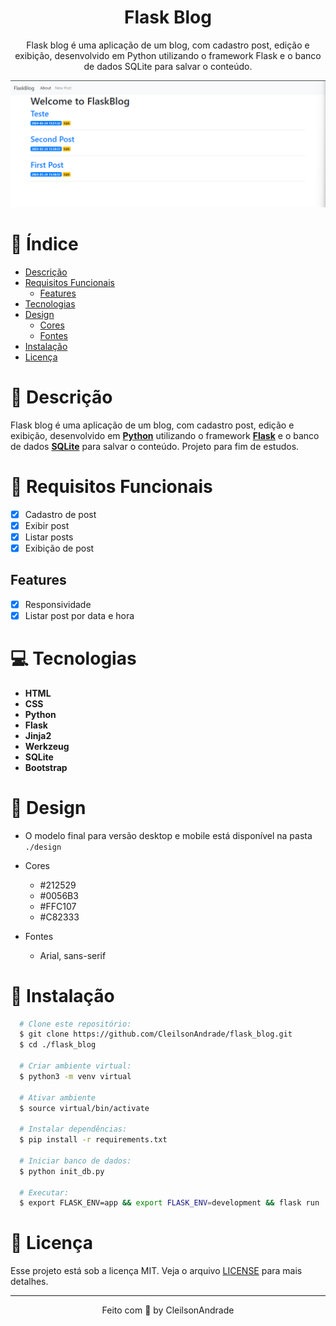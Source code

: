 <div align="center">
  <h1>Flask Blog</h1>
  <p>Flask blog é uma aplicação de um blog, com cadastro post, edição e exibição, desenvolvido em Python utilizando o framework Flask e o banco de dados SQLite para salvar o conteúdo.</p>
  <img src="./design/desktop.png" alt="Logo" width="800">
</div>

# 📒 Índice
* [Descrição](#descrição)
* [Requisitos Funcionais](#requisitos)
  * [Features](#features)
* [Tecnologias](#tecnologias)
* [Design](#design)
  * [Cores](#cores)
  * [Fontes](#fontes)
* [Instalação](#instalação)
* [Licença](#licença)

# 📃 <span id="descrição">Descrição</span>
Flask blog é uma aplicação de um blog, com cadastro post, edição e exibição, desenvolvido em [**Python**](https://www.python.org/) utilizando o framework [**Flask**](https://flask.palletsprojects.com/en/3.0.x/) e o banco de dados [**SQLite**](https://www.sqlite.org/) para salvar o conteúdo. Projeto para fim de estudos.

# 📌 <span id="requisitos">Requisitos Funcionais</span>
- [x] Cadastro de post<br>
- [x] Exibir post<br>
- [x] Listar posts<br>
- [x] Exibição de post<br>

## Features
- [x] Responsividade<br>
- [x] Listar post por data e hora<br>

# 💻 <span id="tecnologias">Tecnologias</span>
- **HTML**
- **CSS**
- **Python**
- **Flask**
- **Jinja2**
- **Werkzeug**
- **SQLite**
- **Bootstrap**

# 🎨 <span id="design">Design</span>
- O modelo final para versão desktop e mobile está disponível na pasta `./design`

- <span id="cores">Cores<br></span>
  * #212529<br>
  * #0056B3<br>
  * #FFC107<br>
  * #C82333<br>

- <span id="fontes">Fontes<br></span>
  * Arial, sans-serif

# 🚀 <span id="instalação">Instalação</span>
```bash
  # Clone este repositório:
  $ git clone https://github.com/CleilsonAndrade/flask_blog.git
  $ cd ./flask_blog

  # Criar ambiente virtual:
  $ python3 -m venv virtual

  # Ativar ambiente
  $ source virtual/bin/activate

  # Instalar dependências:
  $ pip install -r requirements.txt

  # Iniciar banco de dados:
  $ python init_db.py

  # Executar:
  $ export FLASK_ENV=app && export FLASK_ENV=development && flask run
```

# 📝 <span id="licença">Licença</span>
Esse projeto está sob a licença MIT. Veja o arquivo [LICENSE](LICENSE) para mais detalhes.

---

<p align="center">
  Feito com 💜 by CleilsonAndrade
</p>